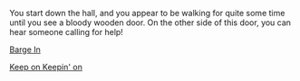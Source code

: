 You start down the hall, and you appear to be walking for quite some time until you see a bloody wooden door. On the other side of this door, you can hear someone calling for help!

[Barge In](../choice-05/wooden-door.md)

[Keep on Keepin' on](../choice-05/keep-walking.md)